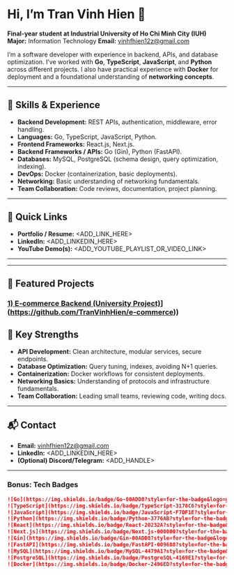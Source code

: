 # Hi, I’m Tran Vinh Hien 👋

**Final-year student at Industrial University of Ho Chi Minh City (IUH)**
**Major:** Information Technology
**Email:** [vinhfhien12z@gmail.com](mailto:vinhfhien12z@gmail.com)

I’m a software developer with experience in backend, APIs, and database optimization. I’ve worked with **Go**, **TypeScript**, **JavaScript**, and **Python** across different projects. I also have practical experience with **Docker** for deployment and a foundational understanding of **networking concepts**.

---

## 🔧 Skills & Experience

* **Backend Development:** REST APIs, authentication, middleware, error handling.
* **Languages:** Go, TypeScript, JavaScript, Python.
* **Frontend Frameworks:** React.js, Next.js.
* **Backend Frameworks / APIs:** Go (Gin), Python (FastAPI).
* **Databases:** MySQL, PostgreSQL (schema design, query optimization, indexing).
* **DevOps:** Docker (containerization, basic deployments).
* **Networking:** Basic understanding of networking fundamentals.
* **Team Collaboration:** Code reviews, documentation, project planning.

---

## 🔗 Quick Links

* **Portfolio / Resume:** \<ADD\_LINK\_HERE>
* **LinkedIn:** \<ADD\_LINKEDIN\_HERE>
* **YouTube Demo(s):** \<ADD\_YOUTUBE\_PLAYLIST\_OR\_VIDEO\_LINK>

---

---

## 🚀 Featured Projects


### [1) E‑commerce Backend (University Project)]([https://github.com/hienlazada1/<REPO_ECOM_BE_NAME>)](https://github.com/TranVinhHien/e-commerce))


## 🧠 Key Strengths

* **API Development:** Clean architecture, modular services, secure endpoints.
* **Database Optimization:** Query tuning, indexes, avoiding N+1 queries.
* **Containerization:** Docker workflows for consistent deployments.
* **Networking Basics:** Understanding of protocols and infrastructure fundamentals.
* **Team Collaboration:** Leading small teams, reviewing code, writing docs.

---

## 📬 Contact

* **Email:** [vinhfhien12z@gmail.com](mailto:vinhfhien12z@gmail.com)
* **LinkedIn:** \<ADD\_LINKEDIN\_HERE>
* **(Optional) Discord/Telegram:** \<ADD\_HANDLE>

---

### Bonus: Tech Badges

```md
![Go](https://img.shields.io/badge/Go-00ADD8?style=for-the-badge&logo=go&logoColor=white)
![TypeScript](https://img.shields.io/badge/TypeScript-3178C6?style=for-the-badge&logo=typescript&logoColor=white)
![JavaScript](https://img.shields.io/badge/JavaScript-F7DF1E?style=for-the-badge&logo=javascript&logoColor=black)
![Python](https://img.shields.io/badge/Python-3776AB?style=for-the-badge&logo=python&logoColor=white)
![React](https://img.shields.io/badge/React-20232A?style=for-the-badge&logo=react&logoColor=61DAFB)
![Next.js](https://img.shields.io/badge/Next.js-000000?style=for-the-badge&logo=nextdotjs&logoColor=white)
![Gin](https://img.shields.io/badge/Gin-00ADD8?style=for-the-badge&logo=go&logoColor=white)
![FastAPI](https://img.shields.io/badge/FastAPI-009688?style=for-the-badge&logo=fastapi&logoColor=white)
![MySQL](https://img.shields.io/badge/MySQL-4479A1?style=for-the-badge&logo=mysql&logoColor=white)
![PostgreSQL](https://img.shields.io/badge/PostgreSQL-4169E1?style=for-the-badge&logo=postgresql&logoColor=white)
![Docker](https://img.shields.io/badge/Docker-2496ED?style=for-the-badge&logo=docker&logoColor=white)
```

